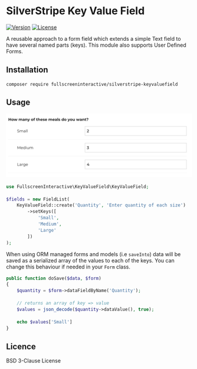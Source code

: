 # SilverStripe Key Value Field

[![Version](http://img.shields.io/packagist/v/fullscreeninteractive/silverstripe-keyvaluefield.svg)](https://packagist.org/packages/fullscreeninteractive/silverstripe-keyvaluefield)
[![License](http://img.shields.io/packagist/l/fullscreeninteractive/silverstripe-keyvaluefield.svg)](LICENCE.md)

A reusable approach to a form field which extends a simple Text field to have
several named parts (keys). This module also supports User Defined Forms.

## Installation

```
composer require fullscreeninteractive/silverstripe-keyvaluefield
```

## Usage

![Image of Function](https://raw.githubusercontent.com/fullscreeninteractive/silverstripe-keyvaluefield/master/client/img/demo.png)

```php
use FullscreenInteractive\KeyValueField\KeyValueField;

$fields = new FieldList(
    KeyValueField::create('Quantity', 'Enter quantity of each size')
        ->setKeys([
            'Small',
            'Medium',
            'Large'
        ])
);
```

When using ORM managed forms and models (i.e `saveInto`) data will be saved as
a serialized array of the values to each of the keys. You can change this
behaviour if needed in your `Form` class.

```php
public function doSave($data, $form)
{
    $quantity = $form->dataFieldByName('Quantity');

    // returns an array of key => value
    $values = json_decode($quantity->dataValue(), true);

    echo $values['Small']
}
```

## Licence

BSD 3-Clause License
